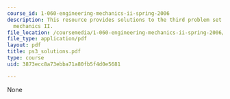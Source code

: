 ```yaml
---
course_id: 1-060-engineering-mechanics-ii-spring-2006
description: This resource provides solutions to the third problem set on engineering
  mechanics II.
file_location: /coursemedia/1-060-engineering-mechanics-ii-spring-2006/3873ecc8a73ebba71a80fb5f4d0e5681_ps3_solutions.pdf
file_type: application/pdf
layout: pdf
title: ps3_solutions.pdf
type: course
uid: 3873ecc8a73ebba71a80fb5f4d0e5681

---
```

None